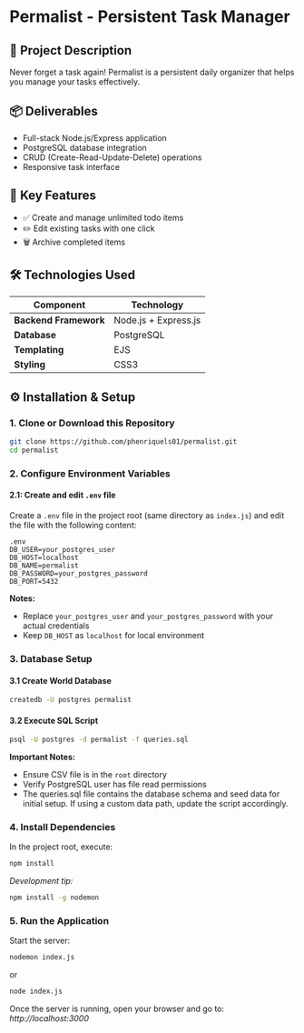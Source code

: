 # Permalist - Persistent Task Manager

## 🎯 Project Description

Never forget a task again! Permalist is a persistent daily organizer that helps you manage your tasks effectively.

## 📦 Deliverables

- Full-stack Node.js/Express application
- PostgreSQL database integration
- CRUD (Create-Read-Update-Delete) operations
- Responsive task interface

## 🚀 Key Features

- ✅ Create and manage unlimited todo items
- ✏️ Edit existing tasks with one click
- 🗑️ Archive completed items

## 🛠️ Technologies Used

| Component              | Technology                          |
|------------------------|-------------------------------------|
| **Backend Framework**  | Node.js + Express.js                |
| **Database**           | PostgreSQL                          |
| **Templating**         | EJS                                 |
| **Styling**            | CSS3                                |


## ⚙️ Installation & Setup

### 1. Clone or Download this Repository

   ```bash
   git clone https://github.com/phenriquels01/permalist.git
   cd permalist
   ```

### 2. Configure Environment Variables

#### 2.1: Create and edit `.env` file
Create a `.env` file in the project root (same directory as `index.js`) and edit the file with the following content:

```
.env
DB_USER=your_postgres_user
DB_HOST=localhost
DB_NAME=permalist
DB_PASSWORD=your_postgres_password
DB_PORT=5432
```

**Notes:**
- Replace `your_postgres_user` and `your_postgres_password` with your actual credentials
- Keep `DB_HOST` as `localhost` for local environment

### 3. Database Setup

#### 3.1 Create World Database

```bash
createdb -U postgres permalist
```

#### 3.2 Execute SQL Script

```bash
psql -U postgres -d permalist -f queries.sql
```

**Important Notes:**
- Ensure CSV file is in the `root` directory
- Verify PostgreSQL user has file read permissions
- The queries.sql file contains the database schema and seed data for initial setup. If using a custom data path, update the script accordingly.

### 4. Install Dependencies

In the project root, execute:

```bash
npm install
```

*Development tip:*

```bash
npm install -g nodemon
```

### 5. Run the Application

Start the server:

```bash
nodemon index.js
```

or

```bash
node index.js
```

Once the server is running, open your browser and go to: *http://localhost:3000*



